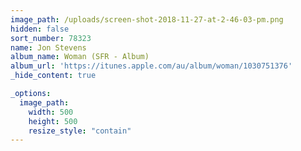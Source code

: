 ```yaml
---
image_path: /uploads/screen-shot-2018-11-27-at-2-46-03-pm.png
hidden: false
sort_number: 78323
name: Jon Stevens
album_name: Woman (SFR - Album)
album_url: 'https://itunes.apple.com/au/album/woman/1030751376'
_hide_content: true

_options:
  image_path:
    width: 500
    height: 500
    resize_style: "contain"
---
```


